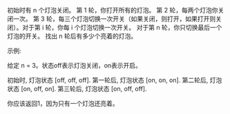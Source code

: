 初始时有&nbsp;n&nbsp;个灯泡关闭。 第 1 轮，你打开所有的灯泡。 第 2 轮，每两个灯泡你关闭一次。 第 3 轮，每三个灯泡切换一次开关（如果关闭，则打开，如果打开则关闭）。对于第&nbsp;i 轮，你每&nbsp;i&nbsp;个灯泡切换一次开关。 对于第&nbsp;n&nbsp;轮，你只切换最后一个灯泡的开关。 找出&nbsp;n&nbsp;轮后有多少个亮着的灯泡。

示例:


给定 n = 3。状态off表示灯泡关闭，on表示开启。

初始时, 灯泡状态 [off, off, off].
第一轮后, 灯泡状态 [on, on, on].
第二轮后, 灯泡状态 [on, off, on].
第三轮后, 灯泡状态 [on, off, off]. 

你应该返回1，因为只有一个灯泡还亮着。

